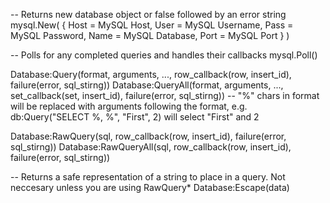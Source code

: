 -- Returns new database object or false followed by an error string
mysql.New( {
	Host = MySQL Host,
	User = MySQL Username,
	Pass = MySQL Password,
	Name = MySQL Database,
	Port = MySQL Port
} )

-- Polls for any completed queries and handles their callbacks
mysql.Poll()


Database:Query(format, arguments, ..., row_callback(row, insert_id), failure(error, sql_stirng))
Database:QueryAll(format, arguments, ..., set_callback(set, insert_id), failure(error, sql_stirng))
-- "%" chars in format will be replaced with arguments following the format, e.g. db:Query("SELECT %, %", "First", 2) will select "First" and 2

Database:RawQuery(sql, row_callback(row, insert_id), failure(error, sql_stirng))
Database:RawQueryAll(sql, row_callback(row, insert_id), failure(error, sql_stirng))

-- Returns a safe representation of a string to place in a query. Not neccesary unless you are using RawQuery*
Database:Escape(data)